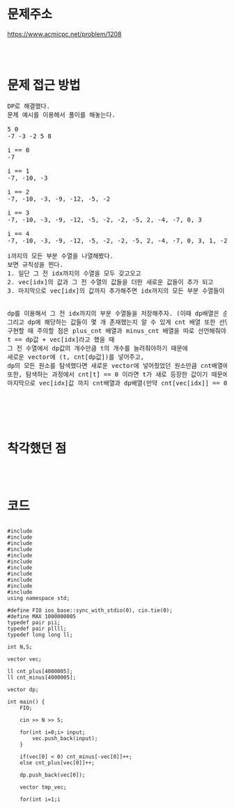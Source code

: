 # 문제주소

https://www.acmicpc.net/problem/1208

<br><br>

# 문제 접근 방법

<pre>
DP로 해결했다. 
문제 예시를 이용해서 풀이를 해놓는다.

5 0
-7 -3 -2 5 8

i == 0
-7

i == 1
-7, -10, -3

i == 2
-7, -10, -3, -9, -12, -5, -2

i == 3
-7, -10, -3, -9, -12, -5, -2, -2, -5, 2, -4, -7, 0, 3

i == 4
-7, -10, -3, -9, -12, -5, -2, -2, -5, 2, -4, -7, 0, 3, 1, -2, 5, -1, -4, 3, 6, 6, 3, 10, 4, 1, 8, 11, 8

i까지의 모든 부분 수열을 나열해봤다. 
보면 규칙성을 띈다.
1. 일단 그 전 idx까지의 수열을 모두 갖고오고
2. vec[idx]의 값과 그 전 수열의 값들을 더한 새로운 값들이 추가 되고
3. 마지막으로 vec[idx]의 값까지 추가해주면 idx까지의 모든 부분 수열들이 완성된다. 


dp를 이용해서 그 전 idx까지의 부분 수열들을 저장해주자. (이때 dp배열은 순수하게 지금까지 나왔던 값들을 저장한다.)
그리고 dp에 해당하는 값들이 몇 개 존재했는지 알 수 있게 cnt 배열 또한 선언한다. ex) i == 3일 때 cnt[-2] == 2가 된다. 
구현할 때 주의할 점은 plus_cnt 배열과 minus_cnt 배열을 따로 선언해줘야 하고, i가 증가할 때마다 새로운 vector를 이용한다는 점이다.
t == dp값 + vec[idx]라고 했을 때
그 전 수열에서 dp값의 개수만큼 t의 개수를 늘려줘야하기 때문에 
새로운 vector에 (t, cnt[dp값])를 넣어주고, 
dp의 모든 원소를 탐색했다면 새로운 vector에 넣어줬었던 원소만큼 cnt배열에 추가해준다. 
또한, 탐색하는 과정에서 cnt[t] == 0 이라면 t가 새로 등장한 값이기 때문에 dp에 추가해준다. 
마지막으로 vec[idx]값 까지 cnt배열과 dp배열(만약 cnt[vec[idx]] == 0이라면) 추가해준다. 


</pre>

<br><br>

# 착각했던 점

<p>

</p>
<p>

</p>
<br><br>

# 코드

<pre>
<code>
#include <iostream>
#include <vector>
#include <algorithm>
#include <string.h>
#include <cstdlib>
#include <iomanip>
#include <queue>
#include <cmath>
#include <string>
#include <cstring>
#include <unordered_map>
using namespace std;

#define FIO ios_base::sync_with_stdio(0), cin.tie(0);
#define MAX 1000000005
typedef pair<int,int> pii;
typedef pair<long long, long long> pllll;
typedef long long ll;

int N,S;

vector<ll> vec;

ll cnt_plus[4000005];
ll cnt_minus[4000005];

vector<ll> dp;

int main() {
    FIO;

    cin >> N >> S;

    for(int i=0;i<N;i++){
        int input; cin >> input;
        vec.push_back(input);
    }

    if(vec[0] < 0) cnt_minus[-vec[0]]++;
    else cnt_plus[vec[0]]++;

    dp.push_back(vec[0]);

    vector<pllll> tmp_vec;

    for(int i=1;i<N;i++){
        tmp_vec.clear();
        for(auto e:dp){
            ll tmp_cnt = (e < 0) ? cnt_minus[-e] : cnt_plus[e];
            ll t = vec[i] + e;
            tmp_vec.push_back({t, tmp_cnt});
        }

        for(auto e:tmp_vec){
            if(e.first < 0) {
                if(cnt_minus[-e.first] == 0) dp.push_back(e.first);
                cnt_minus[-e.first] += e.second + (e.second == 0);
            }
            else {
                if(cnt_plus[e.first] == 0) dp.push_back(e.first);
                cnt_plus[e.first] += e.second + (e.second == 0);
            }
        }

        if(vec[i] < 0) {
            if(cnt_minus[-vec[i]] == 0) dp.push_back(vec[i]);
            cnt_minus[-vec[i]]++;
        }
        else {
            if(cnt_plus[vec[i]] == 0) dp.push_back(vec[i]);
            cnt_plus[vec[i]]++;
        }
    }  

    if(S < 0) cout << cnt_minus[-S] << "\n";
    else cout << cnt_plus[S] << "\n";
}


</code>
</pre>

<br><br>

<p>

</p>
